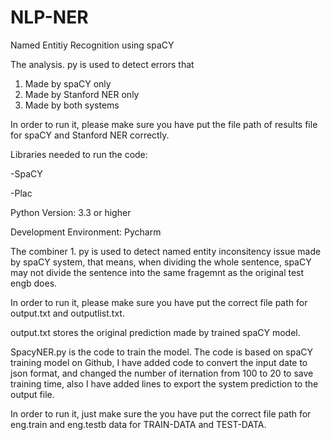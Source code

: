 # NLP-NER
Named Entitiy Recognition using spaCY

The analysis. py is used to detect errors that
1. Made by spaCY only
2. Made by Stanford NER only
3. Made by both systems

In order to run it, please make sure you have put the file path of results file for spaCY and Stanford NER correctly.

Libraries needed to run the code:

-SpaCY

-Plac

Python Version: 3.3 or higher 


Development Environment: Pycharm 



The combiner 1. py is used to detect named entity inconsitency issue made by spaCY system, that means, when dividing the whole sentence, spaCY may not divide the sentence into the same fragemnt as the original test engb does.

In order to run it, please make sure you have put the correct file path for output.txt and outputlist.txt.

output.txt stores the original prediction made by trained spaCY model.


SpacyNER.py is the code to train the model. The code is based on spaCY training model on Github, I have added code to convert the input date to json format, and changed the number of iternation from 100 to 20  to save training time, also I have added lines to export the system prediction to the output file.

In order to run it, just make sure the you have put the correct file path for eng.train and eng.testb data for TRAIN-DATA and TEST-DATA.
